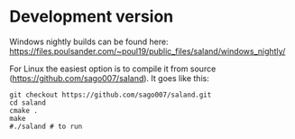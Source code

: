 # Development version

Windows nightly builds can be found here: https://files.poulsander.com/~poul19/public_files/saland/windows_nightly/

For Linux the easiest option is to compile it from source (https://github.com/sago007/saland).
It goes like this: 
```
git checkout https://github.com/sago007/saland.git
cd saland
cmake .
make
#./saland # to run
```
